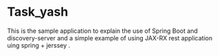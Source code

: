 # Task_yash
This is the sample application to explain the use of Spring Boot and discovery-server 
and a simple example of using JAX-RX rest application uing spring + jerssey .


